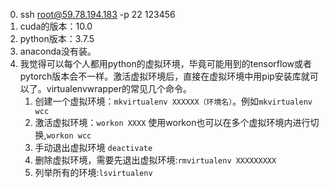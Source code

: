 0. ssh root@59.78.194.183 -p 22 123456
1. cuda的版本：10.0
2. python版本：3.7.5
3. anaconda没有装。
5. 我觉得可以每个人都用python的虚拟环境，毕竟可能用到的tensorflow或者pytorch版本会不一样。激活虚拟环境后，直接在虚拟环境中用pip安装库就可以了。virtualenvwrapper的常见几个命令。  
    1. 创建一个虚拟环境：`mkvirtualenv XXXXXX（环境名）`。例如`mkvirtualenv wcc`  
    2. 激活虚拟环境：`workon XXXX`  使用workon也可以在多个虚拟环境内进行切换,`workon wcc`
    3. 手动退出虚拟环境 `deactivate`   
    4. 删除虚拟环境，需要先退出虚拟环境:`rmvirtualenv XXXXXXXXX`  
    5. 列举所有的环境:`lsvirtualenv`  